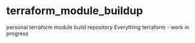 # terraform_module_buildup
personal terraform module build repository
Everything terraform - work in progress
